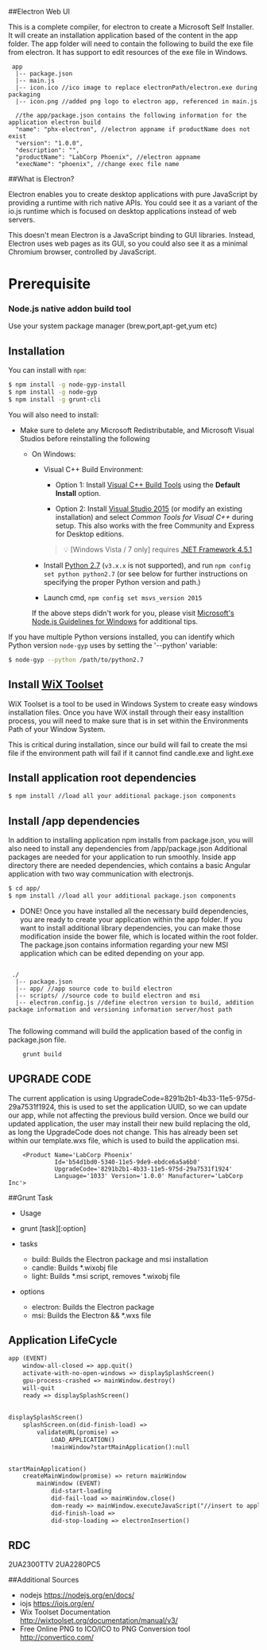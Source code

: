 ##Electron Web UI

This is a complete compiler, for electron to create a Microsoft Self Installer. It will create an installation application based of the content in the app folder. 
The app folder will need to contain the following to build the exe file from electron. It has support to edit resources of the exe file in Windows.

```
 app
  |-- package.json
  |-- main.js
  |-- icon.ico //ico image to replace electronPath/electron.exe during packaging
  |-- icon.png //added png logo to electron app, referenced in main.js
```

```
  //the app/package.json contains the following information for the application electron build
  "name": "phx-electron", //electron appname if productName does not exist
  "version": "1.0.0",
  "description": "",
  "productName": "LabCorp Phoenix", //electron appname
  "execName": "phoenix", //change exec file name
```

##What is Electron?

Electron enables you to create desktop applications with pure JavaScript by providing a runtime with rich native APIs. You could see it as a variant of the io.js runtime which is focused on desktop applications instead of web servers.

This doesn't mean Electron is a JavaScript binding to GUI libraries. Instead, Electron uses web pages as its GUI, so you could also see it as a minimal Chromium browser, controlled by JavaScript.


Prerequisite
=========
### Node.js native addon build tool

Use your system package manager (brew,port,apt-get,yum etc)

Installation
------------

You can install with `npm`:

``` bash
$ npm install -g node-gyp-install
$ npm install -g node-gyp
$ npm install -g grunt-cli


```

You will also need to install:
* Make sure to delete any Microsoft Redistributable, and Microsoft Visual Studios before reinstalling the following


  * On Windows:
    * Visual C++ Build Environment:
      * Option 1: Install [Visual C++ Build Tools](http://landinghub.visualstudio.com/visual-cpp-build-tools) using the **Default Install** option.

      * Option 2: Install [Visual Studio 2015](https://www.visualstudio.com/products/visual-studio-community-vs) (or modify an existing installation) and select *Common Tools for Visual C++* during setup. This also works with the free Community and Express for Desktop editions.

      > :bulb: [Windows Vista / 7 only] requires [.NET Framework 4.5.1](http://www.microsoft.com/en-us/download/details.aspx?id=40773)

    * Install [Python 2.7](https://www.python.org/downloads/) (`v3.x.x` is not supported), and run `npm config set python python2.7` (or see below for further instructions on specifying the proper Python version and path.)
    * Launch cmd, `npm config set msvs_version 2015`

    If the above steps didn't work for you, please visit [Microsoft's Node.js Guidelines for Windows](https://github.com/Microsoft/nodejs-guidelines/blob/master/windows-environment.md#compiling-native-addon-modules) for additional tips.

If you have multiple Python versions installed, you can identify which Python
version `node-gyp` uses by setting the '--python' variable:

``` bash
$ node-gyp --python /path/to/python2.7
```

Install [WiX Toolset](http://wixtoolset.org/)
---------------------------------------------

WiX Toolset is a tool to be used in Windows System to create easy windows installation files. Once you have WiX install through their easy installtion process, you will need to make sure that is in set within the Environments Path of your Window System.

This is critical during installation, since our build will fail to create the msi file if the environment path will fail if it cannot find candle.exe and light.exe


## Install application root dependencies

``` bash
$ npm install //load all your additional package.json components
```


## Install /app dependencies

In addition to installing application npm installs from package.json, you will also need to install any dependencies from /app/package.json
Additional packages are needed for your application to run smoothly. Inside app directory there are needed dependencies, which contains a basic Angular application with two way communication with electronjs.


```bash
$ cd app/
$ npm install //load all your additional package.json components
```


- DONE!
Once you have installed all the necessary build dependencies, you are ready to create your application within the app folder. If you want to install additional library dependencies, you can make those modification inside the bower file, which is located within the root folder. The package.json contains information regarding your new MSI application which can be edited depending on your app.

```
 
 ./
  |-- package.json
  |-- app/ //app source code to build electron
  |-- scripts/ //source code to build electron and msi
  |-- electron.config.js //define electron version to build, addition package information and versioning information server/host path
  
```
The following command will build the application based of the config in package.json file.

```bash
	grunt build
```



## UPGRADE CODE
The current application is using UpgradeCode=8291b2b1-4b33-11e5-975d-29a7531f1924, this is used to set the application UUID, so we can update our app, while not affecting the previous build version. Once we build our updated application, the user may install their new build replacing the old, as long the UpgradeCode does not change. This has already been set within our template.wxs file, which is used to build the application msi.

```
    <Product Name='LabCorp Phoenix'
             Id='b54d1bd0-5340-11e5-9de9-ebdce6a5a6b0'
             UpgradeCode='8291b2b1-4b33-11e5-975d-29a7531f1924'
             Language='1033' Version='1.0.0' Manufacturer='LabCorp Inc'>
```

##Grunt Task
- Usage
 - grunt [task][:option]

- tasks
    - build:           Builds the Electron package and msi installation
    - candle:          Builds *.wixobj file
    - light:           Builds *.msi script, removes *.wixobj file

- options
    - electron:        Builds the Electron package
    - msi:             Builds the Electron && *.wxs file

## Application LifeCycle
``` txt
app (EVENT)
	window-all-closed => app.quit()
	activate-with-no-open-windows => displaySplashScreen()
	gpu-process-crashed => mainWindow.destroy()
	will-quit
	ready => displaySplashScreen()
		
		
displaySplashScreen()
	splashScreen.on(did-finish-load) => 
		validateURL(promise) => 
			LOAD_APPLICATION()
			!mainWindow?startMainApplication():null
			

startMainApplication()
	createMainWindow(promise) => return mainWindow
		mainWindow (EVENT)
			did-start-loading
			did-fail-load => mainWindow.close()
			dom-ready => mainWindow.executeJavaScript("//insert to application electron identifier to webapp") 
			did-finish-load =>
			did-stop-loading => electronInsertion()
```
	
## RDC
2UA2300TTV
2UA2280PC5


##Additional Sources
- nodejs <https://nodejs.org/en/docs/>
- iojs <https://iojs.org/en/>
- Wix Toolset Documentation <http://wixtoolset.org/documentation/manual/v3/>
- Free Online PNG to ICO/ICO to PNG Conversion tool <http://convertico.com/>

